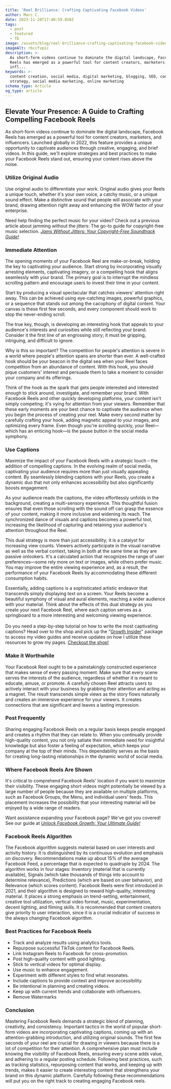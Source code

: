 ```yaml
---
title: 'Reel Brilliance: Crafting Captivating Facebook Videos'
author: Marc C.
date: 2023-11-28T17:40:59.858Z
tags:
  - post
  - featured
  - fb
image: /assets/blog/reel-brilliance-crafting-captivating-facebook-videos.png
imageAlt: rbccfvpic
description: >-
  As short-form videos continue to dominate the digital landscape, Facebook
  Reels has emerged as a powerful tool for content creators, marketers, and
  infl...
keywords: >-
  content creation, social media, digital marketing, blogging, SEO, content
  strategy, social media marketing, online marketing
schema_type: Article
og_type: article
---
```

## Elevate Your Presence: A Guide to Crafting Compelling Facebook Reels

As short-form videos continue to dominate the digital landscape, Facebook Reels has emerged as a powerful tool for content creators, marketers, and influencers. Launched globally in 2022, this feature provides a unique opportunity to captivate audiences through creative, engaging, and brief videos. In this guide, we'll explore strategies and best practices to make your Facebook Reels stand out, ensuring your content rises above the noise.

### Utilize Original Audio

Use original audio to differentiate your work. Original audio gives your Reels a unique touch, whether it's your own voice, a catchy music, or a unique sound effect. Make a distinctive sound that people will associate with your brand, drawing attention right away and enhancing the WOW factor of your enterprise.

Need help finding the perfect music for your video? Check out a previous article about jamming without the jitters: The go-to guide for copyright-free music selection. *[Jams Without Jitters: Your Copyright-Free Soundtrack Guide!](https://blog.evolvedlotus.com/blog/2023-11-20-jams-without-jitters-your-copyright-free-soundtrack-guide/)*

### Immediate Attention

The opening moments of your Facebook Reel are make-or-break, holding the key to captivating your audience. Start strong by incorporating visually arresting elements, captivating imagery, or a compelling hook that aligns seamlessly with your brand. The primary goal is to interrupt the mindless scrolling pattern and encourage users to invest their time in your content.

Start by producing a visual spectacular that catches viewers' attention right away. This can be achieved using eye-catching images, powerful graphics, or a sequence that stands out among the cacophony of digital content. Your canvas is these first few seconds, and every component should work to stop the never-ending scroll.

The true key, though, is developing an interesting hook that appeals to your audience's interests and curiosities while still reflecting your brand. Consider it the first line of an engrossing story; it must be gripping, intriguing, and difficult to ignore.

Why is this so important? The competition for people's attention is severe in a world where people's attention spans are shorter than ever. A well-crafted hook should be your beacon in the digital sea when your Reel faces competition from an abundance of content. With this hook, you should pique customers' interest and persuade them to take a moment to consider your company and its offerings.

Think of the hook as the spark that gets people interested and interested enough to stick around, investigate, and remember your brand. With Facebook Reels and other quickly developing platforms, your content isn't simply competing; it's vying for attention from your viewers. Remember that these early moments are your best chance to captivate the audience when you begin the process of creating your reel. Make every second matter by carefully crafting your hook, adding magnetic appeal to your images, and optimizing every frame. Even though you're scrolling quickly, your Reel—which has an enticing hook—is the pause button in the social media symphony.

### Use Captions

Maximize the impact of your Facebook Reels with a strategic touch – the addition of compelling captions. In the evolving realm of social media, captivating your audience requires more than just visually appealing content. By seamlessly blending captions with your Reels, you create a dynamic duo that not only enhances accessibility but also significantly boosts engagement.

As your audience reads the captions, the video effortlessly unfolds in the background, creating a multi-sensory experience. This thoughtful fusion ensures that even those scrolling with the sound off can grasp the essence of your content, making it more inclusive and widening its reach. The synchronized dance of visuals and captions becomes a powerful tool, increasing the likelihood of capturing and retaining your audience's attention throughout the Reel.

This dual strategy is more than just accessibility; it is a catalyst for increasing view counts. Viewers actively participate in the visual narrative as well as the verbal context, taking in both at the same time as they are passive onlookers. It's a calculated action that recognizes the range of user preferences—some rely more on text or images, while others prefer music. You may improve the entire viewing experience and, as a result, the performance of your Facebook Reels by accommodating these different consumption habits.

Essentially, adding captions is a sophisticated artistic endeavor that transcends simply displaying text on a screen. Your Reels become a beautiful symphony of visual and aural elements, reaching a wider audience with your material. Think about the effects of this dual strategy as you create your next Facebook Reel, where each caption serves as a springboard to a more interesting and welcoming viewing experience.\
\
Do you need a step-by-step tutorial on how to write the most captivating captions? Head over to the shop and pick up the "[Growth Insider](https://whop.com/evolvedlotus-extras/?pass=prod_I2gZHaMIztbL9)" package to access my video guides and receive updates on how I utilize these resources to grow my pages. [Checkout the shop!](https://whop.com/evolvedlotus-extras/)

### Make it Worthwhile

Your Facebook Reel ought to be a painstakingly constructed experience that makes sense of every passing moment. Make sure that every scene serves the interests of the audience, regardless of whether it is meant to educate, amuse, or promote. A carefully chosen Reel attracts users to actively interact with your business by grabbing their attention and acting as a magnet. The result transcends simple views as the story flows naturally and creates an immersive experience for your viewers. It creates connections that are significant and leaves a lasting impression.

### Post Frequently

Sharing engaging Facebook Reels on a regular basis keeps people engaged and creates a rhythm that they can relate to. When you continually provide high-quality content, you not only satiate their immediate need for insightful knowledge but also foster a feeling of expectation, which keeps your company at the top of their minds. This dependability serves as the basis for creating long-lasting relationships in the dynamic world of social media.

### Where Facebook Reels Are Shown

It's critical to comprehend Facebook Reels' location if you want to maximize their visibility. These engaging short videos might potentially be viewed by a large number of people because they are available on multiple platforms, such as Facebook Groups, the Menu, and individual users' feeds. This placement increases the possibility that your interesting material will be enjoyed by a wide range of readers.

Want assistance expanding your Facebook page? We've got you covered! See our guide at *[Unlock Facebook Growth: Your Ultimate Guide!](https://blog.evolvedlotus.com/blog/2023-11-28-unlock-facebook-growth-your-ultimate-guide/)*

### Facebook Reels Algorithm

The Facebook algorithm suggests material based on user interests and activity history. It is distinguished by its continuous evolution and emphasis on discovery. Recommendations make up about 15% of the average Facebook Feed, a percentage that is expected to quadruple by 2024. The algorithm works in four stages: Inventory (material that is currently available), Signals (which take thousands of things into account to determine relevance), Predictions (which are based on user behavior), and Relevance (which scores content). Facebook Reels were first introduced in 2021, and their algorithm is designed to reward high-quality, interesting material. It places a strong emphasis on trend-setting, entertainment, creative tool utilization, vertical video format, music, experimentation, decent lighting, and filming skills. It is recommended that content creators give priority to user interaction, since it is a crucial indicator of success in the always changing Facebook algorithm.

### Best Practices for Facebook Reels

* Track and analyze results using analytics tools.
* Repurpose successful TikTok content for Facebook Reels.
* Link Instagram Reels to Facebook for cross-promotion.
* Post high-quality content with good lighting.
* Stick to vertical videos for optimal display.
* Use music to enhance engagement.
* Experiment with different styles to find what resonates.
* Include captions to provide context and improve accessibility.
* Be intentional in planning and creating videos.
* Keep up with current trends and collaborate with influencers.
* Remove Watermarks

### Conclusion

Mastering Facebook Reels demands a strategic blend of planning, creativity, and consistency. Important tactics in the world of popular short-form videos are incorporating captivating captions, coming up with an attention-grabbing introduction, and utilizing original sounds. The first few seconds of your reel are crucial for drawing in viewers because there is a lot of competition for their attention. A comprehensive plan must include knowing the visibility of Facebook Reels, ensuring every scene adds value, and adhering to a regular posting schedule. Following best practices, such as tracking statistics, repurposing content that works, and keeping up with trends, makes it easier to create interesting content that strengthens your brand on this dynamic platform. Carefully following these recommendations will put you on the right track to creating engaging Facebook reels.
